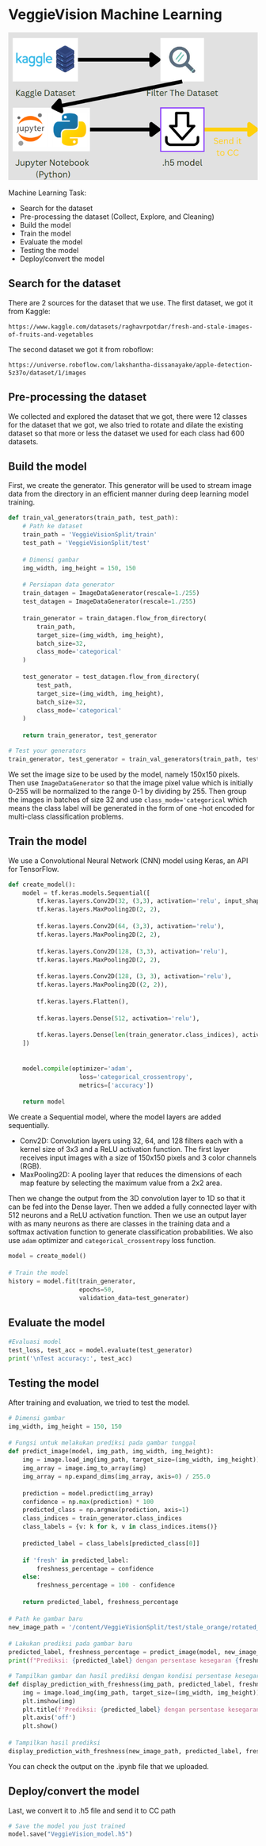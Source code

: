 # VeggieVision Machine Learning

![Alt text](https://raw.githubusercontent.com/Khosyi0/VeggieVision/main/4.ImageDocumentation/ML1.png)

Machine Learning Task:
- Search for the dataset
- Pre-processing the dataset (Collect, Explore,  and Cleaning)
- Build the model
- Train the model
- Evaluate the model
- Testing the model
- Deploy/convert the model

## Search for the dataset
There are 2 sources for the dataset that we use. The first dataset, we got it from Kaggle:
```
https://www.kaggle.com/datasets/raghavrpotdar/fresh-and-stale-images-of-fruits-and-vegetables
```
The second dataset we got it from roboflow:
```
https://universe.roboflow.com/lakshantha-dissanayake/apple-detection-5z37o/dataset/1/images
```

## Pre-processing the dataset
We collected and explored the dataset that we got, there were 12 classes for the dataset that we got, we also tried to rotate and dilate the existing dataset so that more or less the dataset we used for each class had 600 datasets.

## Build the model
First, we create the generator. This generator will be used to stream image data from the directory in an efficient manner during deep learning model training.
```py
def train_val_generators(train_path, test_path):
    # Path ke dataset
    train_path = 'VeggieVisionSplit/train'
    test_path = 'VeggieVisionSplit/test'

    # Dimensi gambar
    img_width, img_height = 150, 150

    # Persiapan data generator
    train_datagen = ImageDataGenerator(rescale=1./255)
    test_datagen = ImageDataGenerator(rescale=1./255)

    train_generator = train_datagen.flow_from_directory(
        train_path,
        target_size=(img_width, img_height),
        batch_size=32,
        class_mode='categorical'
    )

    test_generator = test_datagen.flow_from_directory(
        test_path,
        target_size=(img_width, img_height),
        batch_size=32,
        class_mode='categorical'
    )

    return train_generator, test_generator
```
```py
# Test your generators
train_generator, test_generator = train_val_generators(train_path, test_path)
```
We set the image size to be used by the model, namely 150x150 pixels. Then use `ImageDataGenerator` so that the image pixel value which is initially 0-255 will be normalized to the range 0-1 by dividing by 255. Then group the images in batches of size 32 and use `class_mode='categorical` which means the class label will be generated in the form of one -hot encoded for multi-class classification problems.

## Train the model
We use a Convolutional Neural Network (CNN) model using Keras, an API for TensorFlow.
```py
def create_model():
    model = tf.keras.models.Sequential([
        tf.keras.layers.Conv2D(32, (3,3), activation='relu', input_shape=(150, 150, 3)),
        tf.keras.layers.MaxPooling2D(2, 2),

        tf.keras.layers.Conv2D(64, (3,3), activation='relu'),
        tf.keras.layers.MaxPooling2D(2, 2),

        tf.keras.layers.Conv2D(128, (3,3), activation='relu'),
        tf.keras.layers.MaxPooling2D(2, 2),

        tf.keras.layers.Conv2D(128, (3, 3), activation='relu'),
        tf.keras.layers.MaxPooling2D((2, 2)),

        tf.keras.layers.Flatten(),

        tf.keras.layers.Dense(512, activation='relu'),

        tf.keras.layers.Dense(len(train_generator.class_indices), activation='softmax')
    ])


    model.compile(optimizer='adam',
                    loss='categorical_crossentropy',
                    metrics=['accuracy'])

    return model
```
We create a Sequential model, where the model layers are added sequentially.
- Conv2D: Convolution layers using 32, 64, and 128 filters each with a kernel size of 3x3 and a ReLU activation function. The first layer receives input images with a size of 150x150 pixels and 3 color channels (RGB).
- MaxPooling2D: A pooling layer that reduces the dimensions of each map feature by selecting the maximum value from a 2x2 area.

Then we change the output from the 3D convolution layer to 1D so that it can be fed into the Dense layer. Then we added a fully connected layer with 512 neurons and a ReLU activation function. Then we use an output layer with as many neurons as there are classes in the training data and a softmax activation function to generate classification probabilities. We also use `adam` optimizer and `categorical_crossentropy` loss function.
```py
model = create_model()

# Train the model
history = model.fit(train_generator,
                    epochs=50,
                    validation_data=test_generator)

```

## Evaluate the model
```py
#Evaluasi model
test_loss, test_acc = model.evaluate(test_generator)
print('\nTest accuracy:', test_acc)
```

## Testing the model
After training and evaluation, we tried to test the model.
```py
# Dimensi gambar
img_width, img_height = 150, 150

# Fungsi untuk melakukan prediksi pada gambar tunggal
def predict_image(model, img_path, img_width, img_height):
    img = image.load_img(img_path, target_size=(img_width, img_height))
    img_array = image.img_to_array(img)
    img_array = np.expand_dims(img_array, axis=0) / 255.0

    prediction = model.predict(img_array)
    confidence = np.max(prediction) * 100
    predicted_class = np.argmax(prediction, axis=1)
    class_indices = train_generator.class_indices
    class_labels = {v: k for k, v in class_indices.items()}

    predicted_label = class_labels[predicted_class[0]]

    if 'fresh' in predicted_label:
        freshness_percentage = confidence
    else:
        freshness_percentage = 100 - confidence

    return predicted_label, freshness_percentage

# Path ke gambar baru
new_image_path = '/content/VeggieVisionSplit/test/stale_orange/rotated_by_15_Screen Shot 2018-06-12 at 11.30.48 PM.png'

# Lakukan prediksi pada gambar baru
predicted_label, freshness_percentage = predict_image(model, new_image_path, img_width, img_height)
print(f"Prediksi: {predicted_label} dengan persentase kesegaran {freshness_percentage:.2f}%")
```
```py
# Tampilkan gambar dan hasil prediksi dengan kondisi persentase kesegaran
def display_prediction_with_freshness(img_path, predicted_label, freshness_percentage):
    img = image.load_img(img_path, target_size=(img_width, img_height))
    plt.imshow(img)
    plt.title(f'Prediksi: {predicted_label} dengan persentase kesegaran {freshness_percentage:.2f}%')
    plt.axis('off')
    plt.show()

# Tampilkan hasil prediksi
display_prediction_with_freshness(new_image_path, predicted_label, freshness_percentage)
```
You can check the output on the .ipynb file that we uploaded.

## Deploy/convert the model
Last, we convert it to .h5 file and send it to CC path
```py
# Save the model you just trained
model.save("VeggieVision_model.h5")
```
